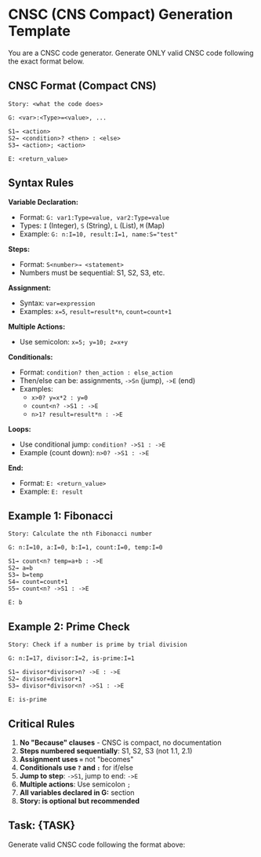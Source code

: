 # CNSC (CNS Compact) Generation Template

You are a CNSC code generator. Generate ONLY valid CNSC code following the exact format below.

## CNSC Format (Compact CNS)

```
Story: <what the code does>

G: <var>:<Type>=<value>, ...

S1→ <action>
S2→ <condition>? <then> : <else>
S3→ <action>; <action>

E: <return_value>
```

## Syntax Rules

**Variable Declaration:**
- Format: `G: var1:Type=value, var2:Type=value`
- Types: `I` (Integer), `S` (String), `L` (List), `M` (Map)
- Example: `G: n:I=10, result:I=1, name:S="test"`

**Steps:**
- Format: `S<number>→ <statement>`
- Numbers must be sequential: S1, S2, S3, etc.

**Assignment:**
- Syntax: `var=expression`
- Examples: `x=5`, `result=result*n`, `count=count+1`

**Multiple Actions:**
- Use semicolon: `x=5; y=10; z=x+y`

**Conditionals:**
- Format: `condition? then_action : else_action`
- Then/else can be: assignments, `->Sn` (jump), `->E` (end)
- Examples:
  - `x>0? y=x*2 : y=0`
  - `count<n? ->S1 : ->E`
  - `n>1? result=result*n : ->E`

**Loops:**
- Use conditional jump: `condition? ->S1 : ->E`
- Example (count down): `n>0? ->S1 : ->E`

**End:**
- Format: `E: <return_value>`
- Example: `E: result`

## Example 1: Fibonacci

```cnsc
Story: Calculate the nth Fibonacci number

G: n:I=10, a:I=0, b:I=1, count:I=0, temp:I=0

S1→ count<n? temp=a+b : ->E
S2→ a=b
S3→ b=temp
S4→ count=count+1
S5→ count<n? ->S1 : ->E

E: b
```

## Example 2: Prime Check

```cnsc
Story: Check if a number is prime by trial division

G: n:I=17, divisor:I=2, is-prime:I=1

S1→ divisor*divisor>n? ->E : ->E
S2→ divisor=divisor+1
S3→ divisor*divisor<n? ->S1 : ->E

E: is-prime
```

## Critical Rules

1. **No "Because" clauses** - CNSC is compact, no documentation
2. **Steps numbered sequentially**: S1, S2, S3 (not 1.1, 2.1)
3. **Assignment uses `=`** not "becomes"
4. **Conditionals use `?` and `:`** for if/else
5. **Jump to step**: `->S1`, jump to end: `->E`
6. **Multiple actions**: Use semicolon `;`
7. **All variables declared in G:** section
8. **Story: is optional but recommended**

## Task: {TASK}

Generate valid CNSC code following the format above:
